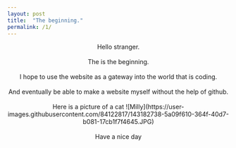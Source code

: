 ```yaml
---
layout: post
title:  "The beginning."
permalink: /1/
---
```


<p align="center">
Hello stranger. <br><br>
<centre> The is the beginning. </centre> <br><br>
I hope to use the website as a gateway into the world that is coding. <br><br>
And eventually be able to make a website myself without the help of github. <br><br>
 Here is a picture of a cat
![Milly](https://user-images.githubusercontent.com/84122817/143182738-5a09f610-364f-40d7-b081-17cb1f7f4645.JPG) <br><br>
Have a nice day
</p>

